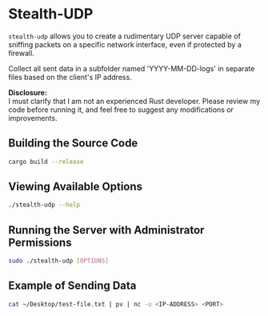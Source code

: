 
# Stealth-UDP

`stealth-udp` allows you to create a rudimentary UDP server capable of sniffing packets on a specific network interface, even if protected by a firewall.

Collect all sent data in a subfolder named 'YYYY-MM-DD-logs' in separate files based on the client's IP address.

**Disclosure:**  
I must clarify that I am not an experienced Rust developer. Please review my code before running it, and feel free to suggest any modifications or improvements.

## Building the Source Code

```bash
cargo build --release
```

## Viewing Available Options

```bash
./stealth-udp --help
```

## Running the Server with Administrator Permissions

```bash
sudo ./stealth-udp [OPTIONS]
```

## Example of Sending Data

```bash
cat ~/Desktop/test-file.txt | pv | nc -u <IP-ADDRESS> <PORT>
```
